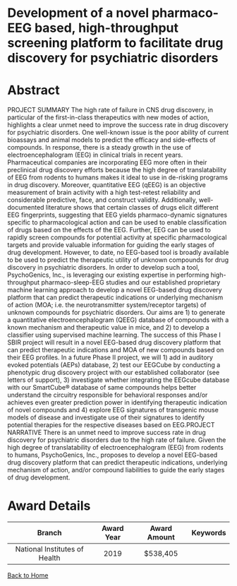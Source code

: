 
Development of a novel pharmaco-EEG based, high-throughput screening platform to facilitate drug discovery for psychiatric disorders
====================================================================================================================================

# Abstract


PROJECT SUMMARY
The high rate of failure in CNS drug discovery, in particular of the first-in-class therapeutics with new modes of
action, highlights a clear unmet need to improve the success rate in drug discovery for psychiatric disorders.
One well-known issue is the poor ability of current bioassays and animal models to predict the efficacy and
side-effects of compounds. In response, there is a steady growth in the use of electroencephalogram (EEG) in
clinical trials in recent years. Pharmaceutical companies are incorporating EEG more often in their preclinical
drug discovery efforts because the high degree of translatability of EEG from rodents to humans makes it ideal
to use in de-risking programs in drug discovery. Moreover, quantitative EEG (qEEG) is an objective
measurement of brain activity with a high test-retest reliability and considerable predictive, face, and construct
validity. Additionally, well-documented literature shows that certain classes of drugs elicit different EEG
fingerprints, suggesting that EEG yields pharmaco-dynamic signatures specific to pharmacological action and
can be used to enable classification of drugs based on the effects of the EEG. Further, EEG can be used to
rapidly screen compounds for potential activity at specific pharmacological targets and provide valuable
information for guiding the early stages of drug development. However, to date, no EEG-based tool is broadly
available to be used to predict the therapeutic utility of unknown compounds for drug discovery in psychiatric
disorders. In order to develop such a tool, PsychoGenics, Inc., is leveraging our existing expertise in
performing high-throughput pharmaco-sleep-EEG studies and our established proprietary machine learning
approach to develop a novel EEG-based drug discovery platform that can predict therapeutic indications or
underlying mechanism of action (MOA; i.e. the neurotransmitter system/receptor targets) of unknown
compounds for psychiatric disorders. Our aims are 1) to generate a quantitative electroencephalogram (QEEG)
database of compounds with a known mechanism and therapeutic value in mice, and 2) to develop a classifier
using supervised machine learning. The success of this Phase I SBIR project will result in a novel EEG-based
drug discovery platform that can predict therapeutic indications and MOA of new compounds based on their
EEG profiles. In a future Phase II project, we will 1) add in auditory evoked potentials (AEPs) database, 2) test
our EEGCube by conducting a phenotypic drug discovery project with our established collaborator (see letters
of support), 3) investigate whether integrating the EEGcube database with our SmartCube® database of same
compounds helps better understand the circuitry responsible for behavioral responses and/or achieves even
greater prediction power in identifying therapeutic indication of novel compounds and 4) explore EEG
signatures of transgenic mouse models of disease and investigate use of their signatures to identify potential
therapies for the respective diseases based on EEG.PROJECT NARRATIVE
There is an unmet need to improve success rate in drug discovery for psychiatric disorders due to the high rate
of failure. Given the high degree of translatability of electroencephalogram (EEG) from rodents to humans,
PsychoGenics, Inc., proposes to develop a novel EEG-based drug discovery platform that can predict
therapeutic indications, underlying mechanism of action, and/or compound liabilities to guide the early stages
of drug development.  

# Award Details

|Branch|Award Year|Award Amount|Keywords|
| :---: | :---: | :---: | :---: |
|National Institutes of Health|2019|$538,405||
  
  


[Back to Home](https://github.com/chrischow/dod_sbir_awards#2469)